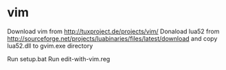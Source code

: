 vim
===

Download vim from http://tuxproject.de/projects/vim/
Donaload lua52 from http://sourceforge.net/projects/luabinaries/files/latest/download and copy lua52.dll to gvim.exe directory

Run setup.bat
Run edit-with-vim.reg
